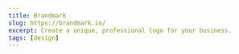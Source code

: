 ```yaml
---
title: Brandmark
slug: https://brandmark.io/
excerpt: Create a unique, professional logo for your business.
tags: [design]
---
```

